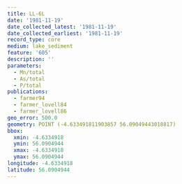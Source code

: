 ```yaml
---
title: LL-6L
date: '1981-11-19'
date_collected_latest: '1981-11-19'
date_collected_earliest: '1981-11-19'
record_type: core
medium: lake_sediment
feature: '605'
description: ''
parameters:
  - Mn/total
  - As/total
  - P/total
publications:
  - farmer94
  - farmer_lovell84
  - farmer_lovell86
geo_error: 500.0
geometry: POINT (-4.633491811903857 56.09049443018817)
bbox:
  xmin: -4.6334918
  ymin: 56.0904944
  xmax: -4.6334918
  ymax: 56.0904944
longitude: -4.6334918
latitude: 56.0904944
---
```

